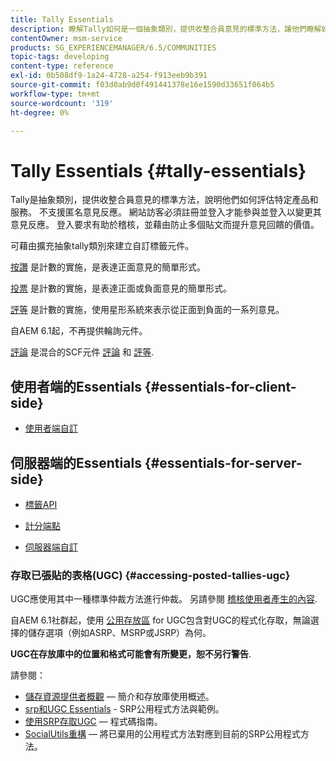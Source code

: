 ```yaml
---
title: Tally Essentials
description: 瞭解Tally如何是一個抽象類別，提供收整合員意見的標準方法，讓他們瞭解如何評估特定產品和服務。
contentOwner: msm-service
products: SG_EXPERIENCEMANAGER/6.5/COMMUNITIES
topic-tags: developing
content-type: reference
exl-id: 0b508df9-1a24-4728-a254-f913eeb9b391
source-git-commit: f03d0ab9d0f491441378e16e1590d33651f064b5
workflow-type: tm+mt
source-wordcount: '319'
ht-degree: 0%

---
```


# Tally Essentials {#tally-essentials}

Tally是抽象類別，提供收整合員意見的標準方法，說明他們如何評估特定產品和服務。 不支援匿名意見反應。 網站訪客必須註冊並登入才能參與並登入以變更其意見反應。 登入要求有助於稽核，並藉由防止多個貼文而提升意見回饋的價值。

可藉由擴充抽象tally類別來建立自訂標籤元件。

[按讚](essentials-liking.md) 是計數的實施，是表達正面意見的簡單形式。

[投票](essentials-voting.md) 是計數的實施，是表達正面或負面意見的簡單形式。

[評等](rating-basics.md) 是計數的實施，使用星形系統來表示從正面到負面的一系列意見。

自AEM 6.1起，不再提供輪詢元件。

[評論](reviews-basics.md) 是混合的SCF元件 [評論](essentials-comments.md) 和 [評等](rating-basics.md).

## 使用者端的Essentials {#essentials-for-client-side}

* [使用者端自訂](client-customize.md)

## 伺服器端的Essentials {#essentials-for-server-side}

* [標籤API](https://developer.adobe.com/experience-manager/reference-materials/6-5/javadoc/com/adobe/cq/social/tally/client/api/package-summary.html)

* [計分端點](https://developer.adobe.com/experience-manager/reference-materials/6-5/javadoc/com/adobe/cq/social/tally/client/endpoints/package-summary.html)

* [伺服器端自訂](server-customize.md)

### 存取已張貼的表格(UGC) {#accessing-posted-tallies-ugc}

UGC應使用其中一種標準仲裁方法進行仲裁。
另請參閱 [稽核使用者產生的內容](moderate-ugc.md).

自AEM 6.1社群起，使用 [公用存放區](working-with-srp.md) for UGC包含對UGC的程式化存取，無論選擇的儲存選項（例如ASRP、MSRP或JSRP）為何。

**UGC在存放庫中的位置和格式可能會有所變更，恕不另行警告**.

請參閱：

* [儲存資源提供者概觀](srp.md)  — 簡介和存放庫使用概述。
* [srp和UGC Essentials](srp-and-ugc.md) - SRP公用程式方法與範例。
* [使用SRP存取UGC](accessing-ugc-with-srp.md)  — 程式碼指南。
* [SocialUtils重構](socialutils.md)  — 將已棄用的公用程式方法對應到目前的SRP公用程式方法。
